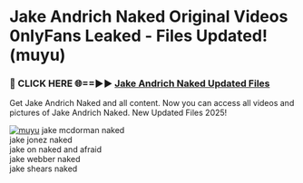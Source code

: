 # Jake Andrich Naked Original Videos 0nlyFans Leaked - Files Updated! (muyu)

<h3>🔴 CLICK HERE 🌐==►► <a href="https://tinyurl.com/up5wt9bj" rel="nofollow">Jake Andrich Naked Updated Files</a></h3>

Get Jake Andrich Naked and all content. Now you can access all videos and pictures of Jake Andrich Naked. New Updated Files 2025!

[![muyu](https://i.imgur.com/ABiUzMV.gif)](https://tinyurl.com/up5wt9bj)
jake mcdorman naked<br>
jake jonez naked<br>
jake on naked and afraid<br>
jake webber naked<br>
jake shears naked